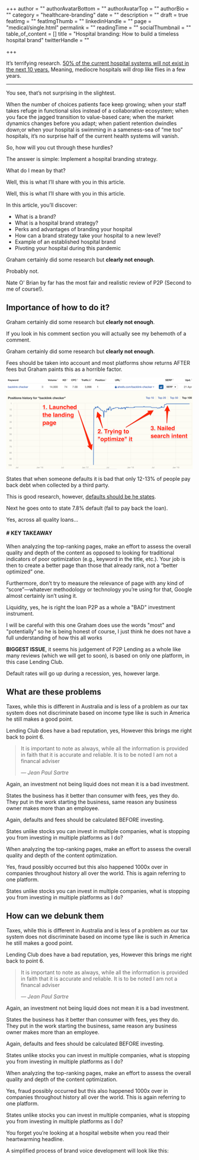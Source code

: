+++
author = ""
authorAvatarBottom = ""
authorAvatarTop = ""
authorBio = ""
category = "healthcare-branding"
date = ""
description = ""
draft = true
featImg = ""
featImgThumb = ""
linkedinHandle = ""
page = "medical/single.html"
permalink = ""
readingTime = ""
socialThumbnail = ""
table_of_content = []
title = "Hospital branding: How to build a timeless hospital brand"
twitterHandle = ""

+++
<section  id="Intro">
<div class="hook">
<p>It’s terrifying research. 
<a href="https://www2.deloitte.com/us/en/pages/life-sciences-and-health-care/articles/great-consolidation-health-systems.html">50% of the current hospital systems will not exist in the next 10 years.</a> Meaning, mediocre hospitals will drop like flies in a few years.</p>
<hr>
</div>
<p>You see, that’s not surprising in the slightest.</p>
  
<p>When the number of choices patients face keep growing; when your staff takes refuge in functional silos instead of a collaborative ecosystem; when you face the jagged transition to value-based care; when the market dynamics changes before you adapt; when patient retention dwindles down;or when your hospital is swimming in a sameness-sea of “me too” hospitals, it’s no surprise half of the current health systems will vanish.</p>

<p>So, how will you cut through these hurdles?</p>
<p>The answer is simple: Implement a hospital branding strategy.</p>
<!--more-->
<p>What do I mean by that? </p>
<p>Well, this is what I’ll share with you in this article.</p>
<p>Well, this is what I’ll share with you in this article.</p> 
<p>In this article, you’ll discover:</p> 
<ul>
  <li>What is a brand?</li>
  <li>What is a hospital brand strategy?</li>
  <li>Perks and advantages of branding your hospital </li>
  <li>How can a brand strategy take your hospital to a new level?</li>
  <li>Example of an established hospital brand</li>
 <li>Pivoting your hospital during this pandemic</li>
</ul>

<p>

Graham certainly did some research but <strong>clearly not enough</strong>.
</p>

<p>Probably not.</p>
<p>

Nate O' Brian by far has the most fair and realistic review of P2P (Second to me of course!).

</p>
</section>

<section id="Importanceofhowtodoit">

<h2 class="bold">Importance of how to do it?</h2>

<p>

Graham certainly did some research but <strong>clearly not enough</strong>.
</p>

<p>
If you look in his comment section you will actually see my behemoth of a comment.
</p>
<p>

Graham certainly did some research but <strong>clearly not enough</strong>.
</p>

<p>

Fees should be taken into account and most platforms show returns AFTER fees but Graham paints this as a horrible factor.

</p>

<img loading="lazy" src="/assets/images/blog/posts/content/keyword.png" alt="Keyword Report" >

<p>

States that when someone defaults it is bad that only 12-13% of people pay back debt when collected by a third party.

</p>

<p>This is good research, however, <a href="#">defaults should be he states</a>.</p>
<p>

Next he goes onto to state 7.8% default (fail to pay back the loan).
</p>

<p>Yes, across all quality loans...</p>

<div class="takeaway">
<h4># KEY TAKEAWAY</h4>
<p>When analyzing the top-ranking pages, make an effort to assess the overall quality and depth of the content as opposed to looking for traditional indicators of poor optimization (e.g., keyword in the title, etc.). Your job is then to create a better page than those that already rank, not a “better optimized” one.</p>
<p>Furthermore, don’t try to measure the relevance of page with any kind of “score”—whatever methodology or technology you’re using for that, Google almost certainly isn’t using it.
</p>
</div>

<p>

Liquidity, yes, he is right the loan  P2P as a whole a "BAD" investment instrument.

</p>

<p>

I will be careful with this one Graham does use the words "most" and "potentially" so he is being honest of course, I just think he does not have a full understanding of how this all works

</p>

<p>

<b>BIGGEST ISSUE</b>, it seems his judgement of P2P Lending as a whole like many reviews (which we will get to soon), is based on only one platform, in this case Lending Club.

</p>

<p>

Default rates will go up during a recession, yes, however large.

</p>
</section>

<section id="Whataretheseproblems">

<h2>What are these problems</h2>

<p>

Taxes, while this is different in Australia and is less of a problem as our tax system does not discriminate based on income type like is such in America he still makes a good point.

</p>

<p>

Lending Club does have a bad reputation, yes, However this brings me right back to point 6.

</p>
<blockquote>

<p>

It is important to note as always, while all the information is provided in faith that it is accurate and reliable. It is to be noted I am not a financal adviser

<p><cite>― Jean Paul Sartre</cite>
</blockquote>

<p>

Again, an investment not being liquid does not mean it is a bad investment.

</p>

<p>

States the business has it better than consumer with fees, yes they do. They put in the work starting the business, same reason any business owner makes more than an employee.

</p>

<p>

Again, defaults and fees should be calculated BEFORE investing.

</p>

<p>

States unlike stocks you can invest in multiple companies, what is stopping you from investing in multiple platforms as I do?

</p>

<div class="note">
<p>When analyzing the top-ranking pages, make an effort to assess the overall quality and depth of the content 	optimization.</p>
</div>
<p>

Yes, fraud possibly occurred but this also happened 1000x over in companies throughout history all over the world. This is again referring to one platform.

</p>

<p>

States unlike stocks you can invest in multiple companies, what is stopping you from investing in multiple platforms as I do?

</p>
</section>

<section id="Howcanwedebunkthem">

<h2>How can we debunk them</h2>

<p>

Taxes, while this is different in Australia and is less of a problem as our tax system does not discriminate based on income type like is such in America he still makes a good point.

</p>

<p>

Lending Club does have a bad reputation, yes, However this brings me right back to point 6.

</p>
<blockquote>

<p>

It is important to note as always, while all the information is provided in faith that it is accurate and reliable. It is to be noted I am not a financal adviser

<p><cite>― Jean Paul Sartre</cite>
</blockquote>

<p>

Again, an investment not being liquid does not mean it is a bad investment.

</p>

<p>

States the business has it better than consumer with fees, yes they do. They put in the work starting the business, same reason any business owner makes more than an employee.

</p>

<p>

Again, defaults and fees should be calculated BEFORE investing.

</p>

<p>

States unlike stocks you can invest in multiple companies, what is stopping you from investing in multiple platforms as I do?

</p>

<div class="note">
<p>When analyzing the top-ranking pages, make an effort to assess the overall quality and depth of the content 	optimization.</p>
</div>
<p>

Yes, fraud possibly occurred but this also happened 1000x over in companies throughout history all over the world. This is again referring to one platform.

</p>

<p>States unlike stocks you can invest in multiple companies, what is stopping you from investing in multiple platforms as I do?</p>

<p>You forget you’re looking at a hospital website when you read their heartwarming headline.</p>
<p>A simplified process of brand voice development will look like this:</p>

</section>